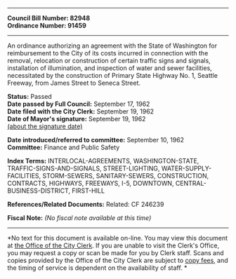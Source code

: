 * * * * *  
  
**Council Bill Number: [](#h0)[](#h2)82948**   
**Ordinance Number: 91459**  
  
* * * * *  
  
An ordinance authorizing an agreement with the State of Washington for reimbursement to the City of its costs incurred in connection with the removal, relocation or construction of certain traffic signs and signals, installation of illumination, and inspection of water and sewer facilities, necessitated by the construction of Primary State Highway No. 1, Seattle Freeway, from James Street to Seneca Street.  
  
**Status:** Passed   
**Date passed by Full Council:** September 17, 1962   
**Date filed with the City Clerk:** September 19, 1962   
**Date of Mayor's signature:** September 19, 1962   
[(about the signature date)](/~public/approvaldate.htm)   
  
  
**Date introduced/referred to committee:** September 10, 1962   
**Committee:** Finance and Public Safety   
  
**Index Terms:** INTERLOCAL-AGREEMENTS, WASHINGTON-STATE, TRAFFIC-SIGNS-AND-SIGNALS, STREET-LIGHTING, WATER-SUPPLY-FACILITIES, STORM-SEWERS, SANITARY-SEWERS, CONSTRUCTION, CONTRACTS, HIGHWAYS, FREEWAYS, I-5, DOWNTOWN, CENTRAL-BUSINESS-DISTRICT, FIRST-HILL  
  
**References/Related Documents:** Related: CF 246239  
  
**Fiscal Note:** *(No fiscal note available at this time)*  
  
* * * * *  
  
*No text for this document is available on-line. You may view this document at [the Office of the City Clerk](http://www.seattle.gov/leg/clerk/contactUs.htm). If you are unable to visit the Clerk's Office, you may request a copy or scan be made for you by Clerk staff. Scans and copies provided by the Office of the City Clerk are subject to [copy fees](http://clerk.seattle.gov/~public/clerkfees.htm), and the timing of service is dependent on the availability of staff. *  
  
  
